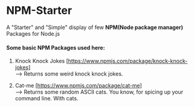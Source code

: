 # NPM-Starter
A "Starter" and "Simple" display of few **NPM(Node package manager)** Packages for Node.js
#### Some basic NPM Packages used here:
1. Knock Knock Jokes [https://www.npmjs.com/package/knock-knock-jokes]     
--> Returns some weird knock knock jokes.   
       
           

2. Cat-me [https://www.npmjs.com/package/cat-me]    
--> Returns some random ASCII cats. You know, for spicing up your command line. With cats.

